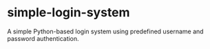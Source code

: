 # simple-login-system
A simple Python-based login system using predefined username and password authentication.
